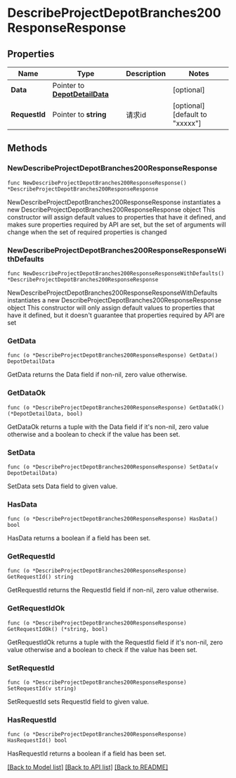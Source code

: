# DescribeProjectDepotBranches200ResponseResponse

## Properties

Name | Type | Description | Notes
------------ | ------------- | ------------- | -------------
**Data** | Pointer to [**DepotDetailData**](DepotDetailData.md) |  | [optional] 
**RequestId** | Pointer to **string** | 请求id | [optional] [default to "xxxxx"]

## Methods

### NewDescribeProjectDepotBranches200ResponseResponse

`func NewDescribeProjectDepotBranches200ResponseResponse() *DescribeProjectDepotBranches200ResponseResponse`

NewDescribeProjectDepotBranches200ResponseResponse instantiates a new DescribeProjectDepotBranches200ResponseResponse object
This constructor will assign default values to properties that have it defined,
and makes sure properties required by API are set, but the set of arguments
will change when the set of required properties is changed

### NewDescribeProjectDepotBranches200ResponseResponseWithDefaults

`func NewDescribeProjectDepotBranches200ResponseResponseWithDefaults() *DescribeProjectDepotBranches200ResponseResponse`

NewDescribeProjectDepotBranches200ResponseResponseWithDefaults instantiates a new DescribeProjectDepotBranches200ResponseResponse object
This constructor will only assign default values to properties that have it defined,
but it doesn't guarantee that properties required by API are set

### GetData

`func (o *DescribeProjectDepotBranches200ResponseResponse) GetData() DepotDetailData`

GetData returns the Data field if non-nil, zero value otherwise.

### GetDataOk

`func (o *DescribeProjectDepotBranches200ResponseResponse) GetDataOk() (*DepotDetailData, bool)`

GetDataOk returns a tuple with the Data field if it's non-nil, zero value otherwise
and a boolean to check if the value has been set.

### SetData

`func (o *DescribeProjectDepotBranches200ResponseResponse) SetData(v DepotDetailData)`

SetData sets Data field to given value.

### HasData

`func (o *DescribeProjectDepotBranches200ResponseResponse) HasData() bool`

HasData returns a boolean if a field has been set.

### GetRequestId

`func (o *DescribeProjectDepotBranches200ResponseResponse) GetRequestId() string`

GetRequestId returns the RequestId field if non-nil, zero value otherwise.

### GetRequestIdOk

`func (o *DescribeProjectDepotBranches200ResponseResponse) GetRequestIdOk() (*string, bool)`

GetRequestIdOk returns a tuple with the RequestId field if it's non-nil, zero value otherwise
and a boolean to check if the value has been set.

### SetRequestId

`func (o *DescribeProjectDepotBranches200ResponseResponse) SetRequestId(v string)`

SetRequestId sets RequestId field to given value.

### HasRequestId

`func (o *DescribeProjectDepotBranches200ResponseResponse) HasRequestId() bool`

HasRequestId returns a boolean if a field has been set.


[[Back to Model list]](../README.md#documentation-for-models) [[Back to API list]](../README.md#documentation-for-api-endpoints) [[Back to README]](../README.md)


